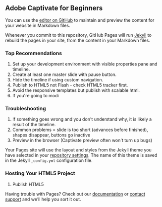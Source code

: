 ## Adobe Captivate for Beginners


You can use the [editor on GitHub](https://github.com/adrienne-lapierre/captivate/edit/master/README.md) to maintain and preview the content for your website in Markdown files.

Whenever you commit to this repository, GitHub Pages will run [Jekyll](https://jekyllrb.com/) to rebuild the pages in your site, from the content in your Markdown files.

### Top Recommendations

1. Set up your development environment with visible properties pane and timeline.
2. Create at least one master slide with pause button.
3. Hide the timeline if using custom navigation.
3. Publish to HTML5 not Flash - check HTML5 tracker first.
4. Avoid the responsive templates but publish with scalable html.
5. If you're going to modi


### Troubleshooting

1. If something goes wrong and you don't understand why, it is likely a result of the timeline.
2. Common problems = slide is too short (advances before finished), shapes disappear, buttons go inactive
2. Preview in the browser (Captivate preview often won't turn up bugs)

Your Pages site will use the layout and styles from the Jekyll theme you have selected in your [repository settings](https://github.com/adrienne-lapierre/captivate/settings). The name of this theme is saved in the Jekyll `_config.yml` configuration file.

### Hosting Your HTML5 Project

1. Publish HTML5 

Having trouble with Pages? Check out our [documentation](https://help.github.com/categories/github-pages-basics/) or [contact support](https://github.com/contact) and we’ll help you sort it out.
